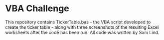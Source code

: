 # VBA Challenge
This repository contains TickerTable.bas - the VBA script developed to create the ticker table - along with three screenshots of the resulting Excel worksheets after the code has been run.  All code was written by Sam Lind.
